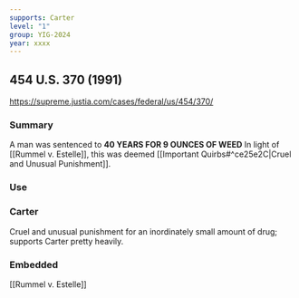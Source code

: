 ```yaml
---
supports: Carter
level: "1"
group: YIG-2024
year: xxxx
---
```

## 454 U.S. 370 (1991)

https://supreme.justia.com/cases/federal/us/454/370/

### Summary

A man was sentenced to **40 YEARS FOR 9 OUNCES OF WEED**
In light of [[Rummel v. Estelle]], this was deemed [[Important Quirbs#^ce25e2C|Cruel and Unusual Punishment]].


### Use

### Carter
Cruel and unusual punishment for an inordinately small amount of drug; supports Carter pretty heavily.

### Embedded

[[Rummel v. Estelle]]